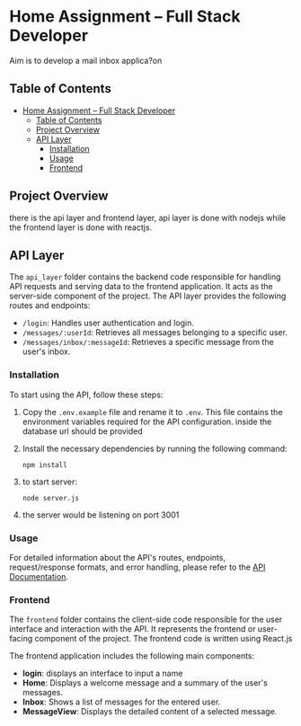 # Home Assignment – Full Stack Developer

Aim is to develop a mail inbox applica?on

## Table of Contents

- [Home Assignment – Full Stack Developer](#home-assignment--full-stack-developer)
  - [Table of Contents](#table-of-contents)
  - [Project Overview](#project-overview)
  - [API Layer](#api-layer)
    - [Installation](#installation)
    - [Usage](#usage)
    - [Frontend](#frontend)

## Project Overview

there is the api layer and frontend layer, api layer is done with nodejs while the frontend layer is done with reactjs.

## API Layer

The `api_layer` folder contains the backend code responsible for handling API requests and serving data to the frontend application. It acts as the server-side component of the project. The API layer provides the following routes and endpoints:

- `/login`: Handles user authentication and login.
- `/messages/:userId`: Retrieves all messages belonging to a specific user.
- `/messages/inbox/:messageId`: Retrieves a specific message from the user's inbox.

### Installation

To start using the API, follow these steps:

1. Copy the `.env.example` file and rename it to `.env`. This file contains the environment variables required for the API configuration. inside the database url should be provided

2. Install the necessary dependencies by running the following command:

   ```shell
   npm install
   ```

3. to start server:
   ```shell
   node server.js
   ```
4. the server would be listening on port 3001

### Usage

For detailed information about the API's routes, endpoints, request/response formats, and error handling, please refer to the [API Documentation](https://documenter.getpostman.com/view/24512296/2s93z8945D).

### Frontend

The `frontend` folder contains the client-side code responsible for the user interface and interaction with the API. It represents the frontend or user-facing component of the project. The frontend code is written using React.js

The frontend application includes the following main components:

- **login**: displays an interface to input a name
- **Home**: Displays a welcome message and a summary of the user's messages.
- **Inbox**: Shows a list of messages for the entered user.
- **MessageView**: Displays the detailed content of a selected message.
